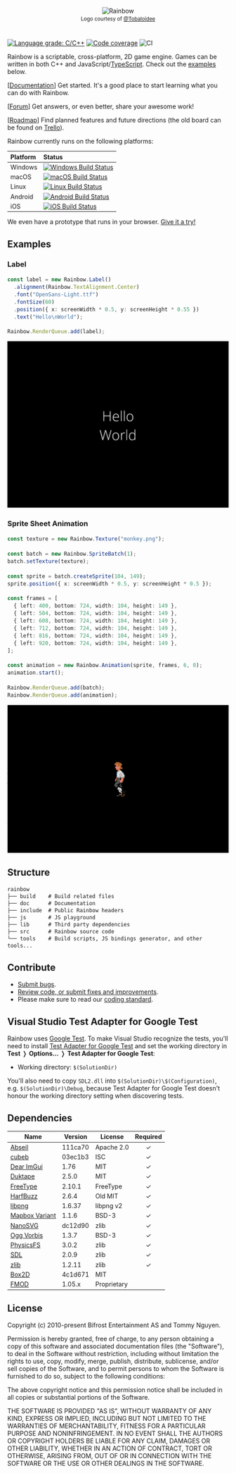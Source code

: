 <p align="center">
  <img alt="Rainbow" src="src/Resources/logotype-horizontal.png" />
  <br />
  <span style="font-size: smaller;">
    Logo courtesy of <a href="https://github.com/Tobaloidee" rel="nofollow">@Tobaloidee</a>
  </span>
</p>

#

[![Language grade: C/C++][lgtm-cpp-badge]][lgtm-cpp]
[![Code coverage][codecov-badge]][codecov]
![CI](https://github.com/tido64/rainbow/workflows/CI/badge.svg?branch=master)

Rainbow is a scriptable, cross-platform, 2D game engine. Games can be written in
both C++ and JavaScript/[TypeScript](https://www.typescriptlang.org/). Check
out the [examples](#examples) below.

[[Documentation](https://tido64.github.io/rainbow/)] Get started. It's a good
place to start learning what you can do with Rainbow.

[[Forum](https://www.reddit.com/r/rainbowtech)] Get answers, or even better,
share your awesome work!

[[Roadmap](https://github.com/tido64/rainbow/projects)] Find planned features
and future directions (the old board can be found on
[Trello](https://trello.com/b/r2TqudY6/rainbow)).

Rainbow currently runs on the following platforms:

| Platform | Status                                                |
|:---------|:------------------------------------------------------|
| Windows  | [![Windows Build Status][azure-windows-badge]][azure] |
| macOS    | [![macOS Build Status][azure-macos-badge]][azure]     |
| Linux    | [![Linux Build Status][azure-linux-badge]][azure]     |
| Android  | [![Android Build Status][azure-android-badge]][azure] |
| iOS      | [![iOS Build Status][azure-ios-badge]][azure]         |

We even have a prototype that runs in your browser.
[Give it a try!](https://tido64.github.io/rainbow.js/)

## Examples

### Label

```typescript
const label = new Rainbow.Label()
  .alignment(Rainbow.TextAlignment.Center)
  .font("OpenSans-Light.ttf")
  .fontSize(60)
  .position({ x: screenWidth * 0.5, y: screenHeight * 0.55 })
  .text("Hello\nWorld");

Rainbow.RenderQueue.add(label);
```

![](doc/content/assets/hello-world.png)

### Sprite Sheet Animation

```typescript
const texture = new Rainbow.Texture("monkey.png");

const batch = new Rainbow.SpriteBatch(1);
batch.setTexture(texture);

const sprite = batch.createSprite(104, 149);
sprite.position({ x: screenWidth * 0.5, y: screenHeight * 0.5 });

const frames = [
  { left: 400, bottom: 724, width: 104, height: 149 },
  { left: 504, bottom: 724, width: 104, height: 149 },
  { left: 608, bottom: 724, width: 104, height: 149 },
  { left: 712, bottom: 724, width: 104, height: 149 },
  { left: 816, bottom: 724, width: 104, height: 149 },
  { left: 920, bottom: 724, width: 104, height: 149 },
];

const animation = new Rainbow.Animation(sprite, frames, 6, 0);
animation.start();

Rainbow.RenderQueue.add(batch);
Rainbow.RenderQueue.add(animation);
```

![](doc/content/assets/sprite-sheet-animations-example.gif)

## Structure

    rainbow
    ├── build    # Build related files
    ├── doc      # Documentation
    ├── include  # Public Rainbow headers
    ├── js       # JS playground
    ├── lib      # Third party dependencies
    ├── src      # Rainbow source code
    └── tools    # Build scripts, JS bindings generator, and other tools...

## Contribute

* [Submit bugs](https://github.com/tido64/rainbow/issues).
* [Review code, or submit fixes and improvements](https://github.com/tido64/rainbow/pulls).
* Please make sure to read our
  [coding standard](https://tido64.github.io/rainbow/docs/coding-standard).

## Visual Studio Test Adapter for Google Test

Rainbow uses [Google Test](https://github.com/google/googletest). To make Visual
Studio recognize the tests, you'll need to install
[Test Adapter for Google Test](https://marketplace.visualstudio.com/items?itemName=VisualCPPTeam.TestAdapterforGoogleTest)
and set the working directory in **Test** ❭ **Options…** ❭
**Test Adapter for Google Test**:

* Working directory: `$(SolutionDir)`

You'll also need to copy `SDL2.dll` into `$(SolutionDir)\$(Configuration)`, e.g.
`$(SolutionDir)\Debug`, because Test Adapter for Google Test doesn't honour the
working directory setting when discovering tests.

## Dependencies

| Name                | Version | License      | Required |
|---------------------|---------|--------------|:--------:|
| [Abseil][]          | 111ca70 | Apache 2.0   |    ✓     |
| [cubeb][]           | 03ec1b3 | ISC          |    ✓     |
| [Dear ImGui][]      | 1.76    | MIT          |    ✓     |
| [Duktape][]         | 2.5.0   | MIT          |    ✓     |
| [FreeType][]        | 2.10.1  | FreeType     |    ✓     |
| [HarfBuzz][]        | 2.6.4   | Old MIT      |    ✓     |
| [libpng][]          | 1.6.37  | libpng v2    |    ✓     |
| [Mapbox Variant][]  | 1.1.6   | BSD-3        |    ✓     |
| [NanoSVG][]         | dc12d90 | zlib         |    ✓     |
| [Ogg Vorbis][]      | 1.3.7   | BSD-3        |    ✓     |
| [PhysicsFS][]       | 3.0.2   | zlib         |    ✓     |
| [SDL][]             | 2.0.9   | zlib         |    ✓     |
| [zlib][]            | 1.2.11  | zlib         |    ✓     |
| [Box2D][]           | 4c1d671 | MIT          |          |
| [FMOD][]            | 1.05.x  | Proprietary  |          |

## License

Copyright (c) 2010-present Bifrost Entertainment AS and Tommy Nguyen.

Permission is hereby granted, free of charge, to any person obtaining a copy
of this software and associated documentation files (the "Software"), to deal
in the Software without restriction, including without limitation the rights
to use, copy, modify, merge, publish, distribute, sublicense, and/or sell
copies of the Software, and to permit persons to whom the Software is
furnished to do so, subject to the following conditions:

The above copyright notice and this permission notice shall be included in
all copies or substantial portions of the Software.

THE SOFTWARE IS PROVIDED "AS IS", WITHOUT WARRANTY OF ANY KIND, EXPRESS OR
IMPLIED, INCLUDING BUT NOT LIMITED TO THE WARRANTIES OF MERCHANTABILITY,
FITNESS FOR A PARTICULAR PURPOSE AND NONINFRINGEMENT. IN NO EVENT SHALL THE
AUTHORS OR COPYRIGHT HOLDERS BE LIABLE FOR ANY CLAIM, DAMAGES OR OTHER
LIABILITY, WHETHER IN AN ACTION OF CONTRACT, TORT OR OTHERWISE, ARISING FROM,
OUT OF OR IN CONNECTION WITH THE SOFTWARE OR THE USE OR OTHER DEALINGS IN
THE SOFTWARE.

<!-- Badges -->
[azure]: https://tido64.visualstudio.com/Rainbow/_build/latest?definitionId=1&branchName=master
[azure-android-badge]: https://tido64.visualstudio.com/Rainbow/_apis/build/status/Rainbow%20CI?branchName=master&jobName=Android%20Agent
[azure-ios-badge]: https://tido64.visualstudio.com/Rainbow/_apis/build/status/Rainbow%20CI?branchName=master&jobName=iOS%20Agent
[azure-linux-badge]: https://tido64.visualstudio.com/Rainbow/_apis/build/status/Rainbow%20CI?branchName=master&jobName=Linux%20Agent
[azure-macos-badge]: https://tido64.visualstudio.com/Rainbow/_apis/build/status/Rainbow%20CI?branchName=master&jobName=macOS%20Agent
[azure-windows-badge]: https://tido64.visualstudio.com/Rainbow/_apis/build/status/Rainbow%20CI?branchName=master&jobName=Windows%20Agent
[codecov]: https://codecov.io/gh/tido64/rainbow
[codecov-badge]: https://codecov.io/gh/tido64/rainbow/branch/master/graph/badge.svg
[lgtm-cpp]: https://lgtm.com/projects/g/tido64/rainbow/context:cpp
[lgtm-cpp-badge]: https://img.shields.io/lgtm/grade/cpp/g/tido64/rainbow.svg?logo=lgtm&logoWidth=18

<!-- Dependencies -->
[Abseil]: https://abseil.io/ "Abseil"
[Box2D]: http://box2d.org/ "Box2D | A 2D Physics Engine for Games"
[cubeb]: https://github.com/kinetiknz/cubeb "cubeb"
[Dear ImGui]: https://github.com/ocornut/imgui "Dear ImGui"
[Duktape]: https://duktape.org/ "Duktape"
[FMOD]: https://www.fmod.com/ "FMOD"
[FreeType]: https://freetype.org/ "FreeType"
[HarfBuzz]: https://wiki.freedesktop.org/www/Software/HarfBuzz/ "HarfBuzz"
[libpng]: https://github.com/glennrp/libpng "libpng"
[Mapbox Variant]: https://github.com/mapbox/variant "Mapbox Variant"
[NanoSVG]: https://github.com/memononen/nanosvg "NanoSVG"
[Ogg Vorbis]: https://xiph.org/vorbis/ "Ogg Vorbis"
[PhysicsFS]: https://www.icculus.org/physfs/ "PhysicsFS"
[SDL]: https://www.libsdl.org/ "Simple DirectMedia Layer"
[zlib]: https://github.com/madler/zlib "zlib"
